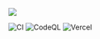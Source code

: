 ![](https://repository-images.githubusercontent.com/395399649/270dbea5-ef16-4108-9489-0ffd48be1ff2)

![CI](https://github.com/crossjs/cofe/actions/workflows/ci.yml/badge.svg)
![CodeQL](https://github.com/crossjs/cofe/actions/workflows/codeql-analysis.yml/badge.svg)
![Vercel](https://img.shields.io/github/deployments/crossjs/cofe/production?label=vercel&logo=vercel)
